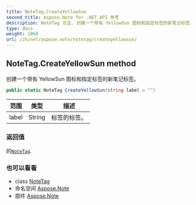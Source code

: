 ```yaml
---
title: NoteTag.CreateYellowSun
second_title: Aspose.Note for .NET API 参考
description: NoteTag 方法. 创建一个带有 YellowSun 图标和指定标签的新笔记标签
type: docs
weight: 1060
url: /zh/net/aspose.note/notetag/createyellowsun/
---
```

## NoteTag.CreateYellowSun method

创建一个带有 YellowSun 图标和指定标签的新笔记标签。

```csharp
public static NoteTag CreateYellowSun(string label = "")
```

| 范围 | 类型 | 描述 |
| --- | --- | --- |
| label | String | 标签的标签。 |

### 返回值

的[`NoteTag`](../).

### 也可以看看

* class [NoteTag](../)
* 命名空间 [Aspose.Note](../../notetag/)
* 部件 [Aspose.Note](../../../)


